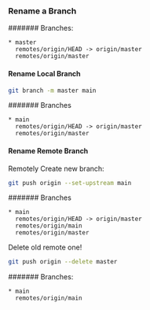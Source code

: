 ### Rename a Branch

####### Branches:
```
* master
  remotes/origin/HEAD -> origin/master
  remotes/origin/master
```


#### Rename Local Branch
```bash
git branch -m master main
```

####### Branches
```
* main
  remotes/origin/HEAD -> origin/master
  remotes/origin/master
```


#### Rename Remote Branch
Remotely Create new branch:
```bash
git push origin --set-upstream main
```

####### Branches
```
* main
  remotes/origin/HEAD -> origin/master
  remotes/origin/main
  remotes/origin/master
```


Delete old remote one!
```bash
git push origin --delete master
```

####### Branches:
```
* main
  remotes/origin/main
```
